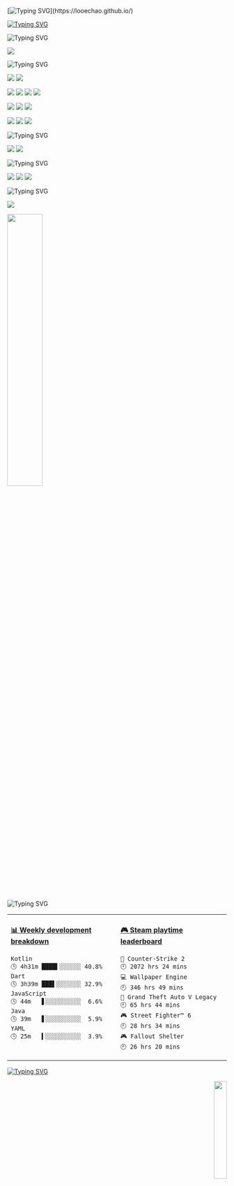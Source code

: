 [![Typing SVG](https://readme-typing-svg.demolab.com?font=Rubik+Spray+Paint&size=40&duration=1500&pause=1000&color=0761F7&vCenter=true&random=false&width=550&height=50&lines=HI%2C+I'm+looechao.;Follow+me+on+github.)](https://looechao.github.io/)

[![Typing SVG](https://readme-typing-svg.demolab.com?font=Fira+Code&size=10&duration=1&pause=1000&color=0761F7&vCenter=true&random=false&width=1000&height=10&lines=----------------------------------------------------------------------------------------------------------------------------------------------------------------------------------)]()



![Typing SVG](https://readme-typing-svg.demolab.com?font=Kanit&weight=600&duration=0.1&pause=1000&color=0761F7&vCenter=true&random=false&width=1000&height=20&lines=About+me)

 [![](https://img.shields.io/badge/A%20life%E2%80%93long%20student-grey?style=flat-square)]()

![Typing SVG](https://readme-typing-svg.demolab.com?font=Kanit&weight=500&duration=0.1&pause=1000&color=0761F7&vCenter=true&random=false&width=1000&height=20&lines=Platform+and+Devices)

[![](https://img.shields.io/badge/macOS%20Sequoia-grey?style=flat-square&logo=Apple&logoColor=white)](https://www.apple.com/tw/macos/macos-sequoia/) [![](https://img.shields.io/badge/Windows-11-4e9eee?style=flat-square&logo=windows&logoColor=blue)](https://en.wikipedia.org/wiki/Windows_11) 

[![](https://img.shields.io/badge/IDE-Vim-grean?style=flat-square&logo=vim&logoColor=blue)](https://www.vim.org/) [![](https://img.shields.io/badge/IDE-Visual%20Studio%20Code-blue?style=flat-square&logo=vscode&logoColor=blue)](https://code.visualstudio.com/docs/introvideos/basics)  [![](https://img.shields.io/badge/IDE-Android%20Studio-blue?style=flat-square&logo=android-studio&logoColor=ffffff)](https://developer.android.com/studio) [![](https://img.shields.io/badge/-Claude-orange?style=flat-square&logo=CLAUDE&logoColor=ffffff)](https://developer.android.com/studio) 

[![](https://img.shields.io/badge/Thinkpad-X230-2E77BC?style=flat-square&logo=thinkpad&logoColor=red)](https://psref.lenovo.com/syspool/Sys/PDF/withdrawnbook/ThinkPad_X230.pdf) [![](https://img.shields.io/badge/Mac-mini-grey?style=flat-square&logo=apple&logoColor=white)](https://www.apple.com/mac-mini/) [![](https://img.shields.io/badge/Oneplus-8-red?style=flat-square&logo=oneplus&logoColor=red)](https://www.oneplus.com/cn/8) 

[![](https://img.shields.io/badge/Steam-grey?style=flat-square&logo=steam&logoColor=white)](https://steamcommunity.com/id/looechao) [![](https://img.shields.io/badge/Xbox-360-green?style=flat-square&logo=Xbox&logoColor=Green)](https://en.wikipedia.org/wiki/Xbox_360) [![](https://img.shields.io/badge/Wii-U-2E77BC?style=flat-square&logo=wiiu&logoColor=white)](https://www.nintendo.co.uk/Wii-U/Wii-U-344102.html) 

![Typing SVG](https://readme-typing-svg.demolab.com?font=Kanit&weight=500&duration=0.1&pause=1000&color=0761F7&vCenter=true&random=false&width=1000&height=20&lines=Languages)

 [![](https://img.shields.io/badge/Chinese-Native-pink?style=flat-square)](https://en.wikipedia.org/wiki/Chinese_language)
 [![](https://img.shields.io/badge/English-Work&Daily-pink?style=flat-square)](https://en.wikipedia.org/wiki/English_language)

![Typing SVG](https://readme-typing-svg.demolab.com?font=Kanit&weight=500&duration=0.1&pause=1000&color=0761F7&vCenter=true&random=false&width=1000&height=20&lines=Recently+focus+on%3A)

 [![](https://img.shields.io/badge/Kotlin-2E77BC?style=flat-square&logo=kotlin&logoColor=white)](https://kotlinlang.org/) [![](https://img.shields.io/badge/Zen-green?style=flat-square)](https://en.wikipedia.org/wiki/Zen) [![](https://img.shields.io/badge/Minimalism-grey?style=flat-square)](https://en.wikipedia.org/wiki/Minimalism)

![Typing SVG](https://readme-typing-svg.demolab.com?font=Kanit&weight=500&duration=0.1&pause=1000&color=0761F7&vCenter=true&random=false&width=1000&height=20&lines=Education)

 [![](https://img.shields.io/badge/Computational%20Science%20and%20Engineering-CSUFT-green?style=flat-squre)](https://jsj.csuft.edu.cn/)
</br>

<p align="left">
    <img src="https://github-readme-stats.vercel.app/api?username=looechao&theme=radical" style="width:40%; display:block; margin-left:0; margin-right:auto;" />
</p>

![Typing SVG](https://readme-typing-svg.demolab.com?font=Kanit&weight=500&duration=0.1&pause=1000&color=0761F7&vCenter=true&random=false&width=1000&height=20&lines=My+Development)

<table>
<tr>
<td valign="top" width="30%">


<!-- waka-box start -->
#### <a href="https://gist.github.com/c86de2cde920111b22af9c943fd91a21" target="_blank">📊 Weekly development breakdown</a>
```text
Kotlin                      🕓 4h31m ████▍░░░░░░ 40.8%
Dart                        🕓 3h39m ███▌░░░░░░░ 32.9%
JavaScript                  🕓 44m   ▋░░░░░░░░░░  6.6%
Java                        🕓 39m   ▋░░░░░░░░░░  5.9%
YAML                        🕓 25m   ▍░░░░░░░░░░  3.9%
```
<!-- Powered by https://github.com/YouEclipse/waka-box-go . -->
<!-- waka-box end -->
</td>
<td valign="top" width="30%">


<!-- steam-box start -->
#### <a href="https://gist.github.com/ad59ff5a561899435bbc24f423a40667" target="_blank">🎮 Steam playtime leaderboard</a>
```text
🔫 Counter-Strike 2                 🕘 2072 hrs 24 mins
💻 Wallpaper Engine                 🕘 346 hrs 49 mins
🚓 Grand Theft Auto V Legacy        🕘 65 hrs 44 mins
🎮 Street Fighter™ 6                🕘 28 hrs 34 mins
🎮 Fallout Shelter                  🕘 26 hrs 20 mins
```
<!-- Powered by https://github.com/YouEclipse/steam-box . -->
<!-- steam-box end -->
</td>
</tr>
</table>

[![Typing SVG](https://readme-typing-svg.demolab.com?font=Fira+Code&size=10&duration=1&pause=1000&color=0761F7&vCenter=true&random=false&width=1000&height=10&lines=---------------------------------------------------------------------------------------------------------------------------------------------------------------------)]()

<p align="right">
  <a href="https://count.getloli.com/"><img src="https://count.getloli.com/get/@looechao?theme=asoul" style="width:24%;"></a>
</p>
